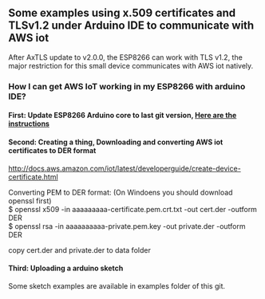 ## Some examples using x.509 certificates and TLSv1.2 under Arduino IDE to communicate with AWS iot

After AxTLS update to v2.0.0, the ESP8266 can work with TLS v1.2, the major restriction for this small device communicates with AWS iot natively.


### How I can get AWS IoT working in my ESP8266 with arduino IDE?

#### First: Update ESP8266 Arduino core to last git version, [Here are the instructions](https://github.com/esp8266/Arduino#using-git-version)

#### Second: Creating a thing, Downloading and converting AWS iot certificates to DER format
http://docs.aws.amazon.com/iot/latest/developerguide/create-device-certificate.html

Converting PEM to DER format: (On Windoens you should download openssl first)<br />
$ openssl x509 -in aaaaaaaaa-certificate.pem.crt.txt -out cert.der -outform DER <br />
$ openssl rsa -in aaaaaaaaaa-private.pem.key -out private.der -outform DER <br />

copy cert.der and private.der to data folder

#### Third: Uploading a arduino sketch
Some sketch examples are available in examples folder of this git.

